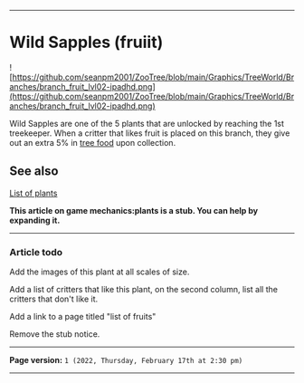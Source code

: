 
***

# Wild Sapples (fruiit)

![https://github.com/seanpm2001/ZooTree/blob/main/Graphics/TreeWorld/Branches/branch_fruit_lvl02-ipadhd.png](https://github.com/seanpm2001/ZooTree/blob/main/Graphics/TreeWorld/Branches/branch_fruit_lvl02-ipadhd.png)

Wild Sapples are one of the 5 plants that are unlocked by reaching the 1st treekeeper. When a critter that likes fruit is placed on this branch, they give out an extra 5% in [tree food](https://github.com/seanpm2001/SeansLifeArchive_Images_ThePlayForge_Tree-World/wiki/Tree-food/) upon collection.

## See also

[List of plants](https://github.com/seanpm2001/SeansLifeArchive_Images_ThePlayForge_Tree-World/wiki/List-of-plants/)

**This article on game mechanics:plants is a stub. You can help by expanding it.**

***

### Article todo

Add the images of this plant at all scales of size.

Add a list of critters that like this plant, on the second column, list all the critters that don't like it.

Add a link to a page titled "list of fruits"

Remove the stub notice.

***

**Page version:** `1 (2022, Thursday, February 17th at 2:30 pm)`

***

